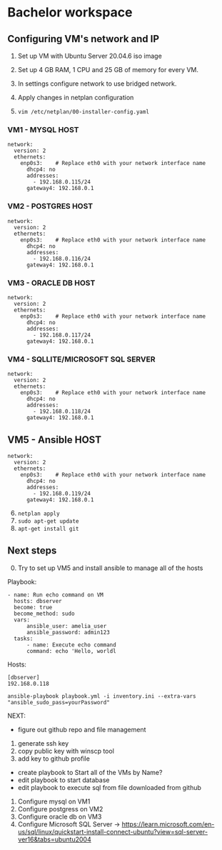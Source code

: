 # Bachelor workspace


## Configuring VM's network and IP

1. Set up VM with Ubuntu Server 20.04.6 iso image
2. Set up 4 GB RAM, 1 CPU and 25 GB of memory for every VM.
3. In settings configure network to use bridged network.
4. Apply changes in netplan configuration

5. `vim /etc/netplan/00-installer-config.yaml`

### VM1 - MYSQL HOST
```
network:
  version: 2
  ethernets:
    enp0s3:    # Replace eth0 with your network interface name
      dhcp4: no
      addresses:
        - 192.168.0.115/24
      gateway4: 192.168.0.1
```

### VM2 - POSTGRES HOST
```
network:
  version: 2
  ethernets:
    enp0s3:    # Replace eth0 with your network interface name
      dhcp4: no
      addresses:
        - 192.168.0.116/24
      gateway4: 192.168.0.1
```

### VM3 - ORACLE DB HOST
```
network:
  version: 2
  ethernets:
    enp0s3:    # Replace eth0 with your network interface name
      dhcp4: no
      addresses:
        - 192.168.0.117/24
      gateway4: 192.168.0.1
```

### VM4 - SQLLITE/MICROSOFT SQL SERVER
```
network:
  version: 2
  ethernets:
    enp0s3:    # Replace eth0 with your network interface name
      dhcp4: no
      addresses:
        - 192.168.0.118/24
      gateway4: 192.168.0.1
```

## VM5 - Ansible HOST
```
network:
  version: 2
  ethernets:
    enp0s3:    # Replace eth0 with your network interface name
      dhcp4: no
      addresses:
        - 192.168.0.119/24
      gateway4: 192.168.0.1
```

6. `netplan apply`
7. `sudo apt-get update`
8. `apt-get install git`


## Next steps

0. Try to set up VM5 and install ansible to manage all of the hosts

Playbook:
```
- name: Run echo command on VM
  hosts: dbserver
  become: true
  become_method: sudo
  vars:
      ansible_user: amelia_user
      ansible_password: admin123
  tasks:
      - name: Execute echo command
      command: echo 'Hello, worldl
```

Hosts:
```
[dbserver]
192.168.0.118
```

`ansible-playbook playbook.yml -i inventory.ini --extra-vars "ansible_sudo_pass=yourPassword"`


NEXT:
- figure out github repo and file management

1. generate ssh key 
2. copy public key with winscp tool
3. add key to github profile

- create playbook to Start all of the VMs by Name?
- edit playbook to start database
- edit playbook to execute sql from file downloaded from github

1. Configure mysql on VM1
2. Configure postgress on VM2
3. Configure oracle db on VM3
4. Configure Microsoft SQL Server -> https://learn.microsoft.com/en-us/sql/linux/quickstart-install-connect-ubuntu?view=sql-server-ver16&tabs=ubuntu2004